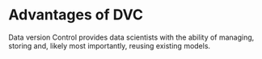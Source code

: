 # Advantages of DVC

Data version Control provides data scientists with the ability of managing, storing and, likely most importantly, reusing existing models. 

